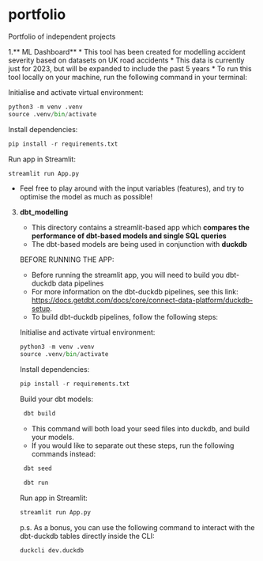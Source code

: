 # portfolio
Portfolio of independent projects

1.** ML Dashboard**
    * This tool has been created for modelling accident severity based on datasets on UK road accidents
        * This data is currently just for 2023, but will be expanded to include the past 5 years
    * To run this tool locally on your machine, run the following command in your terminal:

   Initialise and activate virtual environment:

   ```python
   python3 -m venv .venv
   source .venv/bin/activate
   ```

   Install dependencies:
   ```python
   pip install -r requirements.txt
   ```

   Run app in Streamlit:
   ```python
   streamlit run App.py
   ```

   * Feel free to play around with the input variables (features), and try to optimise the model as much as possible!


3. **dbt_modelling**
   * This directory contains a streamlit-based app which **compares the performance of dbt-based models and single SQL queries**
   * The dbt-based models are being used in conjunction with **duckdb**
  
   BEFORE RUNNING THE APP:
   * Before running the streamlit app, you will need to build you dbt-duckdb data pipelines
   * For more information on the dbt-duckdb pipelines, see this link: https://docs.getdbt.com/docs/core/connect-data-platform/duckdb-setup.
   * To build dbt-duckdb pipelines, follow the following steps:


   Initialise and activate virtual environment:

   ```python
   python3 -m venv .venv
   source .venv/bin/activate
   ```

   Install dependencies:
      
    ```python
    pip install -r requirements.txt
    ```

   Build your dbt models:

   ```python
    dbt build
    ```
   * This command will both load your seed files into duckdb, and build your models.
   * If you would like to separate out these steps, run the following commands instead:

   ```python
    dbt seed
    ```

   ```python
    dbt run
    ```

    Run app in Streamlit:

    ```python
    streamlit run App.py
    ```



   p.s. As a bonus, you can use the following command to interact with the dbt-duckdb tables directly inside the CLI:

      ```python
      duckcli dev.duckdb
      ```
            


      

      

   


